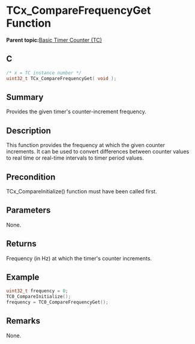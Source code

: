 # TCx\_CompareFrequencyGet Function

**Parent topic:**[Basic Timer Counter \(TC\)](GUID-D805E0EA-6923-41A3-A27E-5A159783D12C.md)

## C

```c
/* x = TC instance number */
uint32_t TCx_CompareFrequencyGet( void );
```

## Summary

Provides the given timer's counter-increment frequency.

## Description

This function provides the frequency at which the given counter increments. It can be used to convert differences between counter values to real time or real-time intervals to timer period values.

## Precondition

TCx\_CompareInitialize\(\) function must have been called first.

## Parameters

None.

## Returns

Frequency \(in Hz\) at which the timer's counter increments.

## Example

```c
uint32_t frequency = 0;
TC0_CompareInitialize();
frequency = TC0_CompareFrequencyGet();
```

## Remarks

None.

